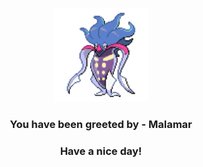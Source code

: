 <p align="center">
            <img src="https://raw.githubusercontent.com/PokeAPI/sprites/master/sprites/pokemon/687.png" width="150" height="150">
          </p>
          <h3 align="center">You have been greeted by - <b>Malamar</b></h3>
          <h3 align="center">Have a nice day!</h3>
        